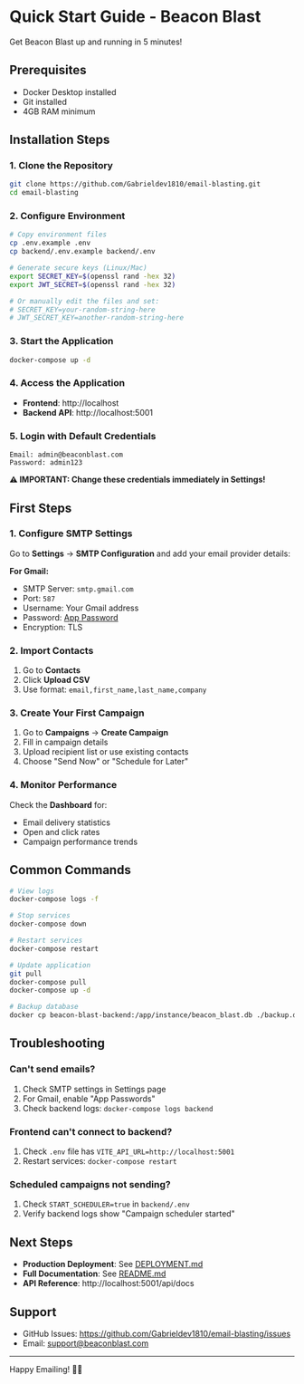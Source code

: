 # Quick Start Guide - Beacon Blast

Get Beacon Blast up and running in 5 minutes!

## Prerequisites
- Docker Desktop installed
- Git installed
- 4GB RAM minimum

## Installation Steps

### 1. Clone the Repository
```bash
git clone https://github.com/Gabrieldev1810/email-blasting.git
cd email-blasting
```

### 2. Configure Environment
```bash
# Copy environment files
cp .env.example .env
cp backend/.env.example backend/.env

# Generate secure keys (Linux/Mac)
export SECRET_KEY=$(openssl rand -hex 32)
export JWT_SECRET=$(openssl rand -hex 32)

# Or manually edit the files and set:
# SECRET_KEY=your-random-string-here
# JWT_SECRET_KEY=another-random-string-here
```

### 3. Start the Application
```bash
docker-compose up -d
```

### 4. Access the Application
- **Frontend**: http://localhost
- **Backend API**: http://localhost:5001

### 5. Login with Default Credentials
```
Email: admin@beaconblast.com
Password: admin123
```

**⚠️ IMPORTANT: Change these credentials immediately in Settings!**

## First Steps

### 1. Configure SMTP Settings
Go to **Settings** → **SMTP Configuration** and add your email provider details:

**For Gmail:**
- SMTP Server: `smtp.gmail.com`
- Port: `587`
- Username: Your Gmail address
- Password: [App Password](https://support.google.com/accounts/answer/185833)
- Encryption: TLS

### 2. Import Contacts
1. Go to **Contacts**
2. Click **Upload CSV**
3. Use format: `email,first_name,last_name,company`

### 3. Create Your First Campaign
1. Go to **Campaigns** → **Create Campaign**
2. Fill in campaign details
3. Upload recipient list or use existing contacts
4. Choose "Send Now" or "Schedule for Later"

### 4. Monitor Performance
Check the **Dashboard** for:
- Email delivery statistics
- Open and click rates
- Campaign performance trends

## Common Commands

```bash
# View logs
docker-compose logs -f

# Stop services
docker-compose down

# Restart services
docker-compose restart

# Update application
git pull
docker-compose pull
docker-compose up -d

# Backup database
docker cp beacon-blast-backend:/app/instance/beacon_blast.db ./backup.db
```

## Troubleshooting

### Can't send emails?
1. Check SMTP settings in Settings page
2. For Gmail, enable "App Passwords"
3. Check backend logs: `docker-compose logs backend`

### Frontend can't connect to backend?
1. Check `.env` file has `VITE_API_URL=http://localhost:5001`
2. Restart services: `docker-compose restart`

### Scheduled campaigns not sending?
1. Check `START_SCHEDULER=true` in `backend/.env`
2. Verify backend logs show "Campaign scheduler started"

## Next Steps

- **Production Deployment**: See [DEPLOYMENT.md](DEPLOYMENT.md)
- **Full Documentation**: See [README.md](README.md)
- **API Reference**: http://localhost:5001/api/docs

## Support
- GitHub Issues: https://github.com/Gabrieldev1810/email-blasting/issues
- Email: support@beaconblast.com

---

Happy Emailing! 📧✨
